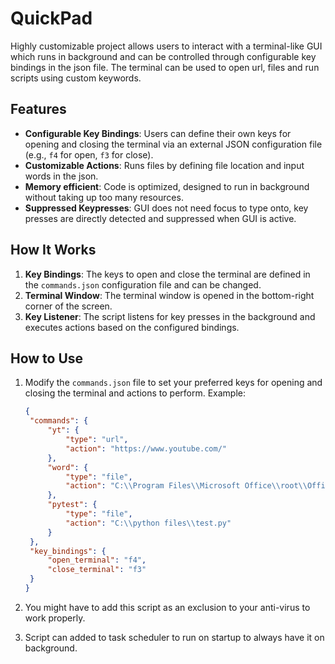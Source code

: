 # QuickPad

Highly customizable project allows users to interact with a terminal-like GUI which runs in background and can be controlled through configurable key bindings in the json file. The terminal can be used to open url, files and run scripts using custom keywords.

## Features
- **Configurable Key Bindings**: Users can define their own keys for opening and closing the terminal via an external JSON configuration file (e.g., `f4` for open, `f3` for close).
- **Customizable Actions**: Runs files by defining file location and input words in the json.
- **Memory efficient**: Code is optimized, designed to run in background without taking up too many resources.
- **Suppressed Keypresses**: GUI does not need focus to type onto, key presses are directly detected and suppressed when GUI is active.

## How It Works
1. **Key Bindings**: The keys to open and close the terminal are defined in the `commands.json` configuration file and can be changed.
2. **Terminal Window**: The terminal window is opened in the bottom-right corner of the screen.
3. **Key Listener**: The script listens for key presses in the background and executes actions based on the configured bindings.

## How to Use
1. Modify the `commands.json` file to set your preferred keys for opening and closing the terminal and actions to perform. Example:

      ```json
   {
       "commands": {
           "yt": {
               "type": "url",
               "action": "https://www.youtube.com/"
           },
           "word": {
               "type": "file",
               "action": "C:\\Program Files\\Microsoft Office\\root\\Office16\\WINWORD.EXE"
           },
           "pytest": {
               "type": "file",
               "action": "C:\\python files\\test.py"
           }
       },
       "key_bindings": {
           "open_terminal": "f4",
           "close_terminal": "f3"
       }
   }
2. You might have to add this script as an exclusion to your anti-virus to work properly.
3. Script can added to task scheduler to run on startup to always have it on background.
